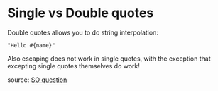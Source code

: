 # Single vs Double quotes

Double quotes allows you to do string interpolation:

    "Hello #{name}"

Also escaping does not work in single quotes, with the exception that excepting single quotes themselves do work!

source: [SO question](http://stackoverflow.com/questions/6395288/double-vs-single-quotes)

